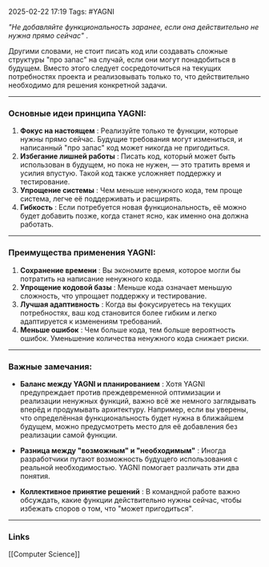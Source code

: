 2025-02-22 17:19
Tags: #YAGNI

_"Не добавляйте функциональность заранее, если она действительно не нужна прямо сейчас"_ .

Другими словами, не стоит писать код или создавать сложные структуры "про запас" на случай, если они могут понадобиться в будущем. Вместо этого следует сосредоточиться на текущих потребностях проекта и реализовывать только то, что действительно необходимо для решения конкретной задачи.

---

### Основные идеи принципа YAGNI:

1. **Фокус на настоящем** : Реализуйте только те функции, которые нужны прямо сейчас. Будущие требования могут измениться, и написанный "про запас" код может никогда не пригодиться.    
2. **Избегание лишней работы** : Писать код, который может быть использован в будущем, но пока не нужен, — это тратить время и усилия впустую. Такой код также усложняет поддержку и тестирование.
3. **Упрощение системы** : Чем меньше ненужного кода, тем проще система, легче её поддерживать и расширять.
4. **Гибкость** : Если потребуется новая функциональность, её можно будет добавить позже, когда станет ясно, как именно она должна работать.

---

### Преимущества применения YAGNI:

1. **Сохранение времени** : Вы экономите время, которое могли бы потратить на написание ненужного кода.
2. **Упрощение кодовой базы** : Меньше кода означает меньшую сложность, что упрощает поддержку и тестирование.
3. **Лучшая адаптивность** : Когда вы фокусируетесь на текущих потребностях, ваш код становится более гибким и легко адаптируется к изменениям требований.
4. **Меньше ошибок** : Чем больше кода, тем больше вероятность ошибок. Уменьшение количества ненужного кода снижает риски.

---

### Важные замечания:

- **Баланс между YAGNI и планированием** : Хотя YAGNI предупреждает против преждевременной оптимизации и реализации ненужных функций, важно всё же немного заглядывать вперёд и продумывать архитектуру. Например, если вы уверены, что определённая функциональность будет нужна в ближайшем будущем, можно предусмотреть место для её добавления без реализации самой функции.

- **Разница между "возможным" и "необходимым"** : Иногда разработчики путают возможность будущего использования с реальной необходимостью. YAGNI помогает различать эти два понятия.

- **Коллективное принятие решений** : В командной работе важно обсуждать, какие функции действительно нужны сейчас, чтобы избежать споров о том, что "может пригодиться".

---
### Links
[[Computer Science]]